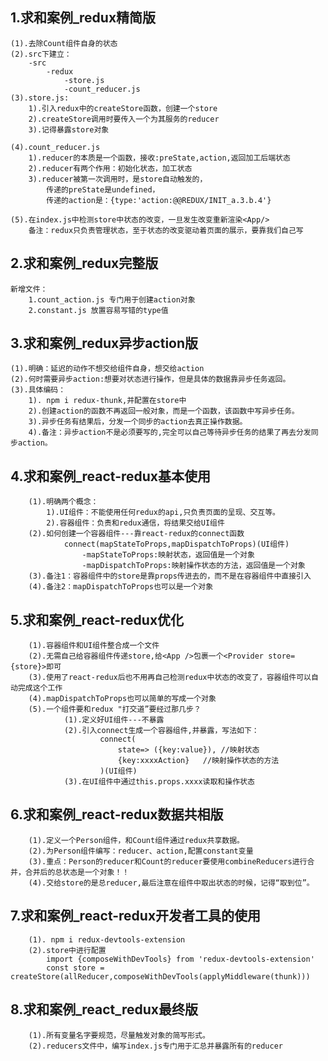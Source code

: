 ## 1.求和案例_redux精简版
    (1).去除Count组件自身的状态
    (2).src下建立：
        -src
            -redux
                -store.js
                -count_reducer.js
    (3).store.js:
        1).引入redux中的createStore函数，创建一个store
        2).createStore调用时要传入一个为其服务的reducer
        3).记得暴露store对象

    (4).count_reducer.js
        1).reducer的本质是一个函数，接收:preState,action,返回加工后端状态
        2).reducer有两个作用：初始化状态，加工状态
        3).reducer被第一次调用时，是store自动触发的，
            传递的preState是undefined，
            传递的action是：{type:'action:@@REDUX/INIT_a.3.b.4'}

    (5).在index.js中检测store中状态的改变，一旦发生改变重新渲染<App/>
        备注：redux只负责管理状态，至于状态的改变驱动着页面的展示，要靠我们自己写



## 2.求和案例_redux完整版
    新增文件：
        1.count_action.js 专门用于创建action对象
        2.constant.js 放置容易写错的type值
## 3.求和案例_redux异步action版
    (1).明确：延迟的动作不想交给组件自身，想交给action
    (2).何时需要异步action:想要对状态进行操作，但是具体的数据靠异步任务返回。
    (3).具体编码：
        1). npm i redux-thunk,并配置在store中
        2).创建action的函数不再返回一般对象，而是一个函数，该函数中写异步任务。
        3).异步任务有结果后，分发一个同步的action去真正操作数据。
        4).备注：异步action不是必须要写的,完全可以自己等待异步任务的结果了再去分发同步action。

## 4.求和案例_react-redux基本使用
        (1).明确两个概念：
            1).UI组件：不能使用任何redux的api,只负责页面的呈现、交互等。
            2).容器组件：负责和redux通信，将结果交给UI组件
        (2).如何创建一个容器组件---靠react-redux的connect函数
                connect(mapStateToProps,mapDispatchToProps)(UI组件)
                    -mapStateToProps:映射状态，返回值是一个对象
                    -mapDispatchToProps:映射操作状态的方法，返回值是一个对象
        (3).备注1：容器组件中的store是靠props传进去的，而不是在容器组件中直接引入
        (4).备注2：mapDispatchToProps也可以是一个对象

## 5.求和案例_react-redux优化
        (1).容器组件和UI组件整合成一个文件
        (2).无需自己给容器组件传递store,给<App />包裹一个<Provider store={store}>即可
        (3).使用了react-redux后也不用再自己检测redux中状态的改变了，容器组件可以自动完成这个工作
        (4).mapDispatchToProps也可以简单的写成一个对象
        (5).一个组件要和redux "打交道”要经过那几步？
                (1).定义好UI组件---不暴露
                (2).引入connect生成一个容器组件,并暴露，写法如下：
                        connect(
                            state=> ({key:value}), //映射状态
                            {key:xxxxAction}   //映射操作状态的方法
                        )(UI组件)
                (3).在UI组件中通过this.props.xxxx读取和操作状态

## 6.求和案例_react-redux数据共相版
        (1).定义一个Person组件，和Count组件通过redux共享数据。
        (2).为Person组件编写：reducer、action,配置constant变量
        (3).重点：Person的reducer和Count的reducer要使用combineReducers进行合并，合并后的总状态是一个对象！！
        (4).交给store的是总reducer,最后注意在组件中取出状态的时候，记得“取到位”。

## 7.求和案例_react-redux开发者工具的使用
        (1). npm i redux-devtools-extension
        (2).store中进行配置
            import {composeWithDevTools} from 'redux-devtools-extension'
            const store = createStore(allReducer,composeWithDevTools(applyMiddleware(thunk)))

## 8.求和案例_react_redux最终版
        (1).所有变量名字要规范，尽量触发对象的简写形式。
        (2).reducers文件中，编写index.js专门用于汇总并暴露所有的reducer